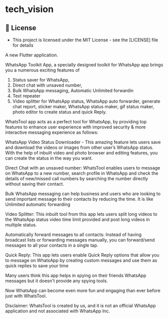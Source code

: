 # tech_vision

## 🔑 License
- This project is licensed under the MIT License - see the [LICENSE] file for details



A new Flutter application.        

WhatsApp Toolkit App, a specially designed toolkit for WhatsApp app brings you a numerous exciting features of

1. Status saver for WhatsApp,
2. Direct chat with unsaved number,
3. Bulk WhatsApp messaging, Automatic Unlimited forwardin
4. Text repeater
7. Video splitter for WhatsApp status,
WhatsApp auto forwarder, generate chat report, sticker maker, WhatsApp status maker, gif status maker, photo editor to create status and quick Reply.

WhatsTool app acts as a perfect tool for WhatsApp, by providing top features to enhance user experience with improved security & more interactive messaging experience as follows:

WhatsApp Video Status Downloader - This amazing feature lets users save and download the videos or images from other user’s WhatsApp status. With the help of inbuilt video and photo browser and editing features, you can create the status in the way you want.

Direct Chat with an unsaved number: WhatsTool enables users to message on WhatsApp to a new number, search profile in WhatsApp and check the details of new/missed call numbers by searching the number directly without saving their contact.

Bulk WhatsApp messaging can help business and users who are looking to send important message to their contacts by reducing the time. It is like Unlimited automatic forwarding

Video Splitter: This inbuilt tool from this app lets users split long videos to the WhatsApp status video time limit provided and post long videos in multiple status.

Automatically forward messages to all contacts: Instead of having broadcast lists or forwarding messages manually, you can forward/send messages to all your contacts in a single tap.

Quick Reply: This app lets users enable Quick Reply options that allow you to message on WhatsApp by creating custom messages and use them as quick replies to save your time

Many users think this app helps in spying on their friends WhatsApp messages but it doesn't provide any spying tools.

Now WhatsApp can become even more fun and engaging than ever before just with WhatsTool.

Disclaimer: WhatsTool is created by us, and it is not an official WhatsApp application and not associated with WhatsApp Inc.
